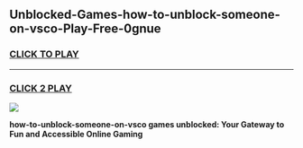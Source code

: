 
## Unblocked-Games-how-to-unblock-someone-on-vsco-Play-Free-0gnue
<h3>
<a href="https://premium76.site?title=how-to-unblock-someone-on-vsco&ref=21A">CLICK TO PLAY</a></h3>
<hr>

<h3>
<a href="https://premium76.site?title=how-to-unblock-someone-on-vsco&ref=21A">CLICK 2 PLAY</a>
  
</h3>

<a href="https://premium76.site?title=how-to-unblock-someone-on-vsco&ref=21A"><img src="https://clearcache.store/games.png"></a>


**how-to-unblock-someone-on-vsco games unblocked: Your Gateway to Fun and Accessible Online Gaming**
